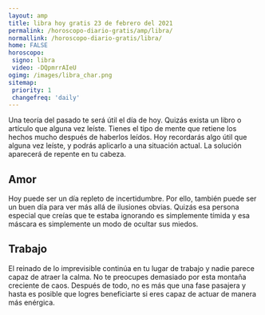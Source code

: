 ```yaml
---
layout: amp
title: libra hoy gratis 23 de febrero del 2021 
permalink: /horoscopo-diario-gratis/amp/libra/
normallink: /horoscopo-diario-gratis/libra/
home: FALSE
horoscopo:
 signo: libra
 video: -DQpmrrAIeU
ogimg: /images/libra_char.png
sitemap:
 priority: 1
 changefreq: 'daily'
---
```



Una teoría del pasado te será útil el día de hoy. Quizás exista un libro o artículo que alguna vez leíste. Tienes el tipo de mente que retiene los hechos mucho después de haberlos leídos. Hoy recordarás algo útil que alguna vez leíste, y podrás aplicarlo a una situación actual. La solución aparecerá de repente en tu cabeza.

## Amor

Hoy puede ser un día repleto de incertidumbre. Por ello, también puede ser un buen día para ver más allá de ilusiones obvias. Quizás esa persona especial que creías que te estaba ignorando es simplemente tímida y esa máscara es simplemente un modo de ocultar sus miedos.

## Trabajo

El reinado de lo imprevisible continúa en tu lugar de trabajo y nadie parece capaz de atraer la calma. No te preocupes demasiado por esta montaña creciente de caos. Después de todo, no es más que una fase pasajera y hasta es posible que logres beneficiarte si eres capaz de actuar de manera más enérgica.